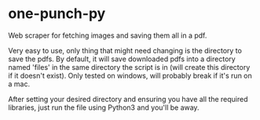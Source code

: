 # one-punch-py
Web scraper for fetching images and saving them all in a pdf.

Very easy to use, only thing that might need changing is the directory to save the pdfs. By default, it will save downloaded pdfs into a directory named 'files' in the same directory the script is in (will create this directory if it doesn't exist).
Only tested on windows, will probably break if it's run on a mac.

After setting your desired directory and ensuring you have all the required libraries, just run the file using Python3 and you'll be away.
